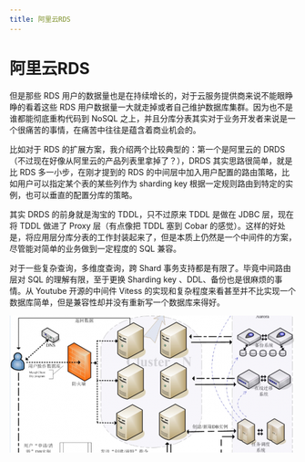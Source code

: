 ```yaml
---
title: 阿里云RDS
---
```


# 阿里云RDS

但是那些 RDS 用户的数据量也是在持续增长的，对于云服务提供商来说不能眼睁睁的看着这些 RDS 用户数据量一大就走掉或者自己维护数据库集群。因为也不是谁都能彻底重构代码到 NoSQL 之上，并且分库分表其实对于业务开发者来说是一个很痛苦的事情，在痛苦中往往是蕴含着商业机会的。

比如对于 RDS 的扩展方案，我介绍两个比较典型的：第一个是阿里云的 DRDS （不过现在好像从阿里云的产品列表里拿掉了？），DRDS 其实思路很简单，就是比 RDS 多一小步，在刚才提到的 RDS 的中间层中加入用户配置的路由策略，比如用户可以指定某个表的某些列作为 sharding key 根据一定规则路由到特定的实例，也可以垂直的配置分库的策略。

其实 DRDS 的前身就是淘宝的 TDDL，只不过原来 TDDL 是做在 JDBC 层，现在将 TDDL 做进了 Proxy 层（有点像把 TDDL 塞到 Cobar 的感觉）。这样的好处是，将应用层分库分表的工作封装起来了，但是本质上仍然是一个中间件的方案，尽管能对简单的业务做到一定程度的 SQL 兼容。

对于一些复杂查询，多维度查询，跨 Shard 事务支持都是有限了。毕竟中间路由层对 SQL 的理解有限，至于更换 Sharding key 、DDL、备份也是很麻烦的事情。从 Youtube 开源的中间件 Vitess 的实现和复杂程度来看甚至并不比实现一个数据库简单，但是兼容性却并没有重新写一个数据库来得好。

![](/images/14871603551926.png)


